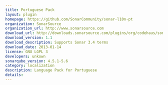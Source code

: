 ```yaml
---
title: Portuguese Pack
layout: plugin
homepage: https://github.com/SonarCommunity/sonar-l10n-pt
organization: SonarSource
organization_url: http://www.sonarsource.com
download_url: http://downloads.sonarsource.com/plugins/org/codehaus/sonar-plugins/l10n/sonar-l10n-pt-plugin/1.1/sonar-l10n-pt-plugin-1.1.jar
download_version: 1.1
download_description: Supports Sonar 3.4 terms
download_date: 2013-01-14
license: GNU LGPL 3
developers: unkown
sonarqube_version: 4.5.1-5.6
category: localization
description: Language Pack for Portuguese
details: 
---
```


